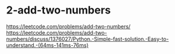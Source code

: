 # 2-add-two-numbers
https://leetcode.com/problems/add-two-numbers/
https://leetcode.com/problems/add-two-numbers/discuss/1376027/Python.-Simple-fast-solution.-Easy-to-understand.-(64ms-141ms-76ms)